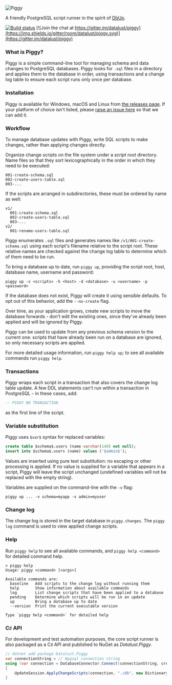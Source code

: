 ![Piggy](https://raw.githubusercontent.com/datalust/piggy/master/asset/Piggy-400px.png)

A friendly PostgreSQL script runner in the spirit of [DbUp](https://github.com/DbUp/DbUp).

[![Build status](https://ci.appveyor.com/api/projects/status/889gkdpvjbjuhkfg?svg=true)](https://ci.appveyor.com/project/datalust/piggy)  [![Join the chat at https://gitter.im/datalust/piggy](https://img.shields.io/gitter/room/datalust/piggy.svg)](https://gitter.im/datalust/piggy)

### What is Piggy?

Piggy is a simple command-line tool for managing schema and data changes to PostgreSQL databases. Piggy looks for `.sql` files in a directory and applies them to the database in order, using transactions and a change log table to ensure each script runs only once per database.

### Installation

Piggy is available for Windows, macOS and Linux from [the releases page](https://github.com/datalust/piggy/releases). If your platform of choice isn't listed, please [raise an issue here](https://github.com/datalust/piggy/issues) so that we can add it.

### Workflow

To manage database updates with Piggy, write SQL scripts to make changes, rather than applying changes directly.

Organize change scripts on the file system under a _script root_ directory. Name files so that they sort lexicographically in the order in which they need to be executed:

```
001-create-schema.sql
002-create-users-table.sql
003-...
```

If the scripts are arranged in subdirectories, these must be ordered by name as well:

```
v1/
  001-create-schema.sql
  002-create-users-table.sql
  003-...
v2/
  001-rename-users-table.sql
```

Piggy enumerates `.sql` files and generates names like `/v1/001-create-schema.sql` using each script's filename relative to the script root. These relative names are checked against the change log table to determine which of them need to be run.

To bring a database up to date, run `piggy up`, providing the script root, host, database name, username and password:

```
piggy up -s <scripts> -h <host> -d <database> -u <username> -p <password>
```

If the database does not exist, Piggy will create it using sensible defaults. To opt out of this behavior, add the `--no-create` flag.

Over time, as your application grows, create new scripts to move the database forwards - don't edit the existing ones, since they've already been applied and will be ignored by Piggy.

Piggy can be used to update from any previous schema version to the current one: scripts that have already been run on a database are ignored, so only necessary scripts are applied.

For more detailed usage information, run `piggy help up`; to see all available commands run `piggy help`.

### Transactions

Piggy wraps each script in a transaction that also covers the change log table update. A few DDL statements can't run within a transaction in PostgreSQL - in these cases, add:

```sql
-- PIGGY NO TRANSACTION
```

as the first line of the script.

### Variable substitution

Piggy uses `$var$` syntax for replaced variables:

```sql
create table $schema$.users (name varchar(140) not null);
insert into $schema$.users (name) values ('$admin$');
```

Values are inserted using pure text substitution: no escaping or other processing is applied. If no value is supplied for a variable that appears in a script, Piggy will leave the script unchanged (undefined variables will not be replaced with the empty string).

Variables are supplied on the command-line with the `-v` flag:

```
piggy up ... -v schema=myapp -v admin=myuser
```

### Change log

The change log is stored in the target database in `piggy.changes`. The `piggy log` command is used to view applied change scripts.

### Help

Run `piggy help` to see all available commands, and `piggy help <command>` for detailed command help.

```
> piggy help
Usage: piggy <command> [<args>]

Available commands are:
  baseline   Add scripts to the change log without running them
  help       Show information about available commands
  log        List change scripts that have been applied to a database
  pending    Determine which scripts will be run in an update
  up         Bring a database up to date
  --version  Print the current executable version

Type `piggy help <command>` for detailed help
```

### C&sharp; API

For development and test automation purposes, the core script runner is also packaged as a C&sharp; API and published to NuGet as _Datalust.Piggy_.

```csharp
// dotnet add package Datalust.Piggy
var connectionString = // Npgsql connection string
using (var connection = DatabaseConnector.Connect(connectionString, createIfMissing: true)
{
    UpdateSession.ApplyChangeScripts(connection, "./db", new Dictionary<string, string>());
}
```
